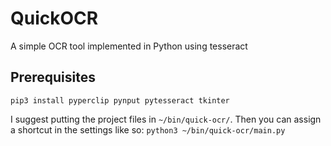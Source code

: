 # QuickOCR
A simple OCR tool implemented in Python using tesseract

## Prerequisites
`pip3 install pyperclip pynput pytesseract tkinter`

I suggest putting the project files in `~/bin/quick-ocr/`.
Then you can assign a shortcut in the settings like so: `python3 ~/bin/quick-ocr/main.py`
